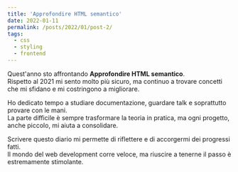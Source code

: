 ```yaml
---
title: 'Approfondire HTML semantico'
date: 2022-01-11
permalink: /posts/2022/01/post-2/
tags:
  - css
  - styling
  - frontend
---
```


Quest'anno sto affrontando **Approfondire HTML semantico**.  
Rispetto al 2021 mi sento molto più sicuro, ma continuo a trovare concetti che mi sfidano e mi costringono a migliorare.

Ho dedicato tempo a studiare documentazione, guardare talk e soprattutto provare con le mani.  
La parte difficile è sempre trasformare la teoria in pratica, ma ogni progetto, anche piccolo, mi aiuta a consolidare.

Scrivere questo diario mi permette di riflettere e di accorgermi dei progressi fatti.  
Il mondo del web development corre veloce, ma riuscire a tenerne il passo è estremamente stimolante.

